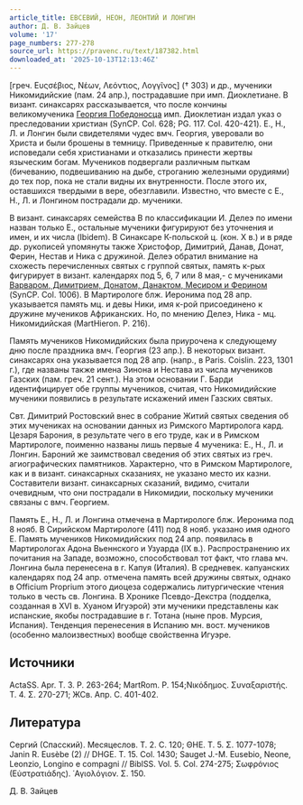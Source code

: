 ```yaml
---
article_title: ЕВСЕВИЙ, НЕОН, ЛЕОНТИЙ И ЛОНГИН
author: Д. В. Зайцев
volume: '17'
page_numbers: 277-278
source_url: https://pravenc.ru/text/187382.html
downloaded_at: '2025-10-13T12:13:46Z'
---
```


[греч. Ευςσέβιος, Νέων, Λεόντιος, Λογγῖνος] († 303) и др., мученики Никомидийские (пам. 24 апр.), пострадавшие при имп. Диоклетиане. В визант. синаксарях рассказывается, что после кончины великомученика [Георгия Победоносца](<https://pravenc.ru/text/ГЕОРГИЙ  вмч .html>) имп. Диоклетиан издал указ о преследовании христиан (SynCP. Col. 628; PG. 117. Col. 420-421). Е., Н., Л. и Лонгин были свидетелями чудес вмч. Георгия, уверовали во Христа и были брошены в темницу. Приведенные к правителю, они исповедали себя христианами и отказались принести жертвы языческим богам. Мучеников подвергали различным пыткам (бичеванию, подвешиванию на дыбе, строганию железными орудиями) до тех пор, пока не стали видны их внутренности. После этого их, оставшихся твердыми в вере, обезглавили. Известно, что вместе с Е., Н., Л. и Лонгином пострадали др. мученики.

В визант. синаксарях семейства В по классификации И. Делеэ по имени назван только Е., остальные мученики фигурируют без уточнения и имен, и их числа (Ibidem). В Синаксаре К-польской ц. (кон. Х в.) и в ряде др. рукописей упомянуты также Христофор, Димитрий, Данав, Донат, Ферин, Нестав и Ника с дружиной. Делеэ обратил внимание на схожесть перечисленных святых с группой святых, память к-рых фигурирует в визант. календарях под 5, 6, 7 или 8 мая,- с мучениками [Варваром, Димитрием, Донатом, Данактом, Месиром и Ферином](<https://pravenc.ru/text/ВАРВАР  ДИМИТРИЙ  ДОНАТ  ДАНАКТ  МЕСИР И ФЕРИН.html>) (SynCP. Col. 1006). В Мартирологе блж. Иеронима под 28 апр. указывается память мц. и девы Ники, имя к-рой присоединено к дружине мучеников Африканских. Но, по мнению Делеэ, Ника - мц. Никомидийская (MartHieron. P. 216).

Память мучеников Никомидийских была приурочена к следующему дню после праздника вмч. Георгия (23 апр.). В некоторых визант. синаксарях она указывается под 28 апр. (напр., в Paris. Coislin. 223, 1301 г.), где названы также имена Зинона и Нестава из числа мучеников Газских (пам. греч. 21 сент.). На этом основании Г. Барди идентифицирует обе группы мучеников, считая, что Никомидийские мученики появились в результате искажений имен Газских святых.

Свт. Димитрий Ростовский внес в собрание Житий святых сведения об этих мучениках на основании данных из Римского Мартиролога кард. Цезаря Барония, в результате чего в его труде, как и в Римском Мартирологе, поименно названы лишь первые 4 мученика: Е., Н., Л. и Лонгин. Бароний же заимствовал сведения об этих святых из греч. агиографических памятников. Характерно, что в Римском Мартирологе, как и в визант. синаксарных сказаниях, не указано место их казни. Составители визант. синаксарных сказаний, видимо, считали очевидным, что они пострадали в Никомидии, поскольку мученики связаны с вмч. Георгием.

Память Е., Н., Л. и Лонгина отмечена в Мартирологе блж. Иеронима под 8 нояб. В Сирийском Мартирологе (411) под 8 нояб. указано имя одного Е. Память мучеников Никомидийских под 24 апр. появилась в Мартирологах Адона Вьеннского и Узуарда (IX в.). Распространению их почитания на Западе, возможно, способствовал тот факт, что глава мч. Лонгина была перенесена в г. Капуя (Италия). В средневек. капуанских календарях под 24 апр. отмечена память всей дружины святых, однако в Officium Proprium этого диоцеза содержались литургические чтения только в честь св. Лонгина. В Хронике Псевдо-Декстра (подделка, созданная в XVI в. Хуаном Игуэрой) эти мученики представлены как испанские, якобы пострадавшие в г. Тотана (ныне пров. Мурсия, Испания). Тенденция перенесения в Испанию мн. вост. мучеников (особенно малоизвестных) вообще свойственна Игуэре.

## Источники

ActaSS. Apr. T. 3. P. 263-264; MartRom. P. 154;Νικόδημος. Συναξαριστής. Τ. 4. Σ. 270-271; ЖСв. Апр. С. 401-402.

## Литература

Сергий (Спасский). Месяцеслов. Т. 2. С. 120; ΘΗΕ. Τ. 5. Σ. 1077-1078; Janin R. Eusèbe (2) // DHGE. T. 15. Col. 1430; Sauget J.-M. Eusebio, Neone, Leonzio, Longino e compagni // BiblSS. Vol. 5. Col. 274-275; Σωφρόνιος (Εὐστρατιάδης). ῾Αγιολόγιον. Σ. 150.

Д. В. Зайцев
